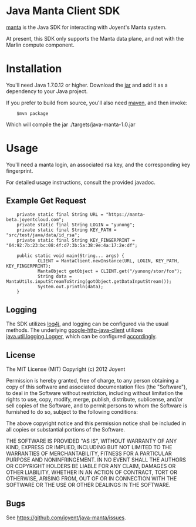 # Java Manta Client SDK
[manta](http://joyent.github.com/java-manta) is the Java SDK for interacting
with Joyent's Manta system.

At present, this SDK only supports the Manta data plane, and not with the
Marlin compute component.

# Installation
You'll need Java 1.7.0.12 or higher. Download the
[jar](https://github.com/joyent/java-manta/blob/master/target/java-manta-1.0.jar)
and add it as a dependency to your Java project.

If you prefer to build from source, you'll also need
[maven](https://maven.apache.org/), and then invoke:

        $mvn package

Which will compile the jar ./targets/java-manta-1.0.jar

# Usage

You'll need a manta login, an associated rsa key, and the corresponding key
fingerprint.

For detailed usage instructions, consult the provided javadoc.

## Example Get Request

        private static final String URL = "https://manta-beta.joyentcloud.com";
        private static final String LOGIN = "yunong";
        private static final String KEY_PATH = "src/test/java/data/id_rsa";
        private static final String KEY_FINGERPRINT = "04:92:7b:23:bc:08:4f:d7:3b:5a:38:9e:4a:17:2e:df";

        public static void main(String... args) {
                CLIENT = MantaClient.newInstance(URL, LOGIN, KEY_PATH, KEY_FINGERPRINT);
                MantaObject gotObject = CLIENT.get("/yunong/stor/foo");
                String data = MantaUtils.inputStreamToString(gotObject.getDataInputStream());
                System.out.println(data);
        }

## Logging

The SDK utilizes [log4j](https://logging.apache.org/log4j/1.2/), and logging
can be configured via the usual methods. The underlying
[google-http-java-client](https://code.google.com/p/google-http-java-client/)
utilizes
[java.util.logging.Logger](http://docs.oracle.com/javase/7/docs/api/java/util/logging/Logger.html),
which can be configured
[accordingly](https://code.google.com/p/google-http-java-client/wiki/HTTP).


## License

The MIT License (MIT)
Copyright (c) 2012 Joyent

Permission is hereby granted, free of charge, to any person obtaining a copy of
this software and associated documentation files (the "Software"), to deal in
the Software without restriction, including without limitation the rights to
use, copy, modify, merge, publish, distribute, sublicense, and/or sell copies of
the Software, and to permit persons to whom the Software is furnished to do so,
subject to the following conditions:

The above copyright notice and this permission notice shall be included in all
copies or substantial portions of the Software.

THE SOFTWARE IS PROVIDED "AS IS", WITHOUT WARRANTY OF ANY KIND, EXPRESS OR
IMPLIED, INCLUDING BUT NOT LIMITED TO THE WARRANTIES OF MERCHANTABILITY,
FITNESS FOR A PARTICULAR PURPOSE AND NONINFRINGEMENT. IN NO EVENT SHALL THE
AUTHORS OR COPYRIGHT HOLDERS BE LIABLE FOR ANY CLAIM, DAMAGES OR OTHER
LIABILITY, WHETHER IN AN ACTION OF CONTRACT, TORT OR OTHERWISE, ARISING FROM,
OUT OF OR IN CONNECTION WITH THE SOFTWARE OR THE USE OR OTHER DEALINGS IN THE
SOFTWARE.

## Bugs

See <https://github.com/joyent/java-manta/issues>.

